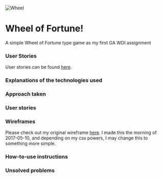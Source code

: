 ![Wheel](https://pmcdeadline2.files.wordpress.com/2012/10/wheeloffortune__121029164437.jpg)


# Wheel of Fortune!
A simple Wheel of Fortune type game as my first GA WDI assignment

### User Stories
User stories can be found [here](https://www.pivotaltracker.com/n/projects/2021623).

### Explanations of the technologies used

### Approach taken

### User stories

### Wireframes
Please check out my original wireframe [here](https://wireframe.cc/WdWGJI). I made this the morning of 2017-05-10, and depending on my css powers, I may change this to something more simple.

### How-to-use instructions

### Unsolved problems
